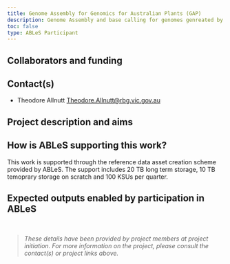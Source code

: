 ```yaml
---
title: Genome Assembly for Genomics for Australian Plants (GAP)
description: Genome Assembly and base calling for genomes genreated by GAP. 
toc: false
type: ABLeS Participant
---
```


## Collaborators and funding


## Contact(s)

- Theodore Allnutt <Theodore.Allnutt@rbg.vic.gov.au>


## Project description and aims


## How is ABLeS supporting this work?

This work is supported through the reference data asset creation scheme provided by ABLeS. The support includes 20 TB long term storage, 10 TB temoprary storage on scratch and 100 KSUs per quarter.

## Expected outputs enabled by participation in ABLeS

<br/>

> *These details have been provided by project members at project initiation. For more information on the project, please consult the contact(s) or project links above.*
